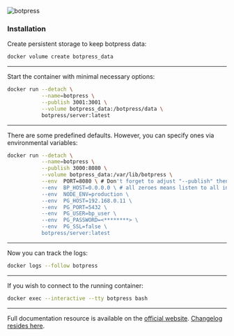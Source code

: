 ![botpress](https://botpress.io/blog/content/images/2017/06/xnobg_primary_black.png.pagespeed.ic.siY4jfFl48.png)

### Installation

Create persistent storage to keep botpress data:

```bash
docker volume create botpress_data
```

---

Start the container with minimal necessary options:

```bash
docker run --detach \
           --name=botpress \
           --publish 3001:3001 \
           --volume botpress_data:/botpress/data \
           botpress/server:latest
```

---

There are some predefined defaults. However, you can specify ones via environmental variables:

```bash
docker run --detach \
           --name=botpress \
           --publish 3000:8080 \
           --volume botpress_data:/var/lib/botpress \
           --env  PORT=8080 \ # Don't forget to adjust "--publish" then
           --env  BP_HOST=0.0.0.0 \ # all zeroes means listen to all interfaces
           --env  NODE_ENV=production \
           --env  PG_HOST=192.168.0.11 \
           --env  PG_PORT=5432 \
           --env  PG_USER=bp_user \
           --env  PG_PASSWORD=<********> \
           --env  PG_SSL=false \
           botpress/server:latest
```

---

Now you can track the logs:

```bash
docker logs --follow botpress
```

---

If you wish to connect to the running container:

```bash
docker exec --interactive --tty botpress bash
```

---

Full documentation resource is available on the [official website](https://botpress.io/docs/).
[Changelog resides here](https://github.com/botpress/botpress/blob/master/CHANGELOG.md).
